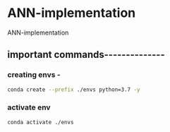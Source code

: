 # ANN-implementation
ANN-implementation

## important commands--------------

### creating envs -

```bash
conda create --prefix ./envs python=3.7 -y
```
### activate env
```bash
conda activate ./envs
```

